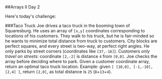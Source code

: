 ##Arrays II Day 2

Here's today's challenge:

###Taco Truck
Joe drives a taco truck in the booming town of Squaresburg. He uses an array of `[x,y]` coordinates corresponding to locations of his customers. They walk to his truck, but he is fair-minded so he wants to minimize total distance from truck to customers. City blocks are perfect squares, and every street is two-way, at perfect right angles. He only parks by street corners (coordinates like `[37,-16]`). Customers *only travel on streets*: coordinate `[2,-2]` is distance `4` from `[0,0]`. Joe checks the array before deciding where to park. Given a customer coordinate array, return an optimal taco truck location. Example: given `[ [10,0], [-1,-10], [2,4] ]`, return `[2,0]`, as total distance is `25` (`8`+`13`+`4`).
